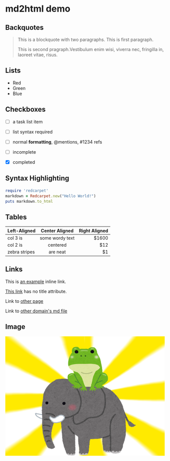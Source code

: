# md2html demo

## Backquotes

> This is a blockquote with two paragraphs. This is first paragraph.
>
> This is second pragraph.Vestibulum enim wisi, viverra nec, fringilla in, laoreet vitae, risus.



## Lists

*   Red
*   Green
*   Blue

## Checkboxes

- [ ] a task list item
- [ ] list syntax required
- [ ] normal **formatting**, @mentions, #1234 refs
- [ ] incomplete
- [x] completed




## Syntax Highlighting

```ruby
require 'redcarpet'
markdown = Redcarpet.new("Hello World!")
puts markdown.to_html
```


## Tables

| Left-Aligned  | Center Aligned  | Right Aligned |
| :------------ | :-------------: | ------------: |
| col 3 is      | some wordy text |         $1600 |
| col 2 is      |    centered     |           $12 |
| zebra stripes |    are neat     |            $1 |



## Links

This is [an example](http://example.com/hogehoge.md "Title") inline link.

[This link](http://example.net/) has no title attribute.

Link to [other page](otherpage.md)

Link to [other domain's md file](http://example.net/fugafuga.md)



## Image



![Alt text](img/かえるぞう.png)





